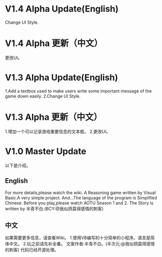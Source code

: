 # V1.4 Alpha Update(English)
Change UI Style.
# V1.4 Alpha 更新（中文）
更改UI。

# V1.3 Alpha Update(English)
1.Add a textbox used to make users write some important message of the game down easily.
2.Change UI Style.
# V1.3 Alpha 更新（中文）
1.增加一个可以记录游戏重要信息的文本框。
2.更改UI。



# V1.0 Master Update
以下是介绍。
## English ##
For more details,please watch the wiki.
A Reasoning game written by Visual Basic.A very simple project.
And...The language of the program is Simplified Chinese.
Before you play,please watch AOTU Season 1 and 2.
The Story is written by 半青不白.(BCY:@我似鸽莫得感情的刺客)

## 中文 ##
如果需要更多信息，请查看Wiki。
1.使用VB编写的十分简单的小程序。语言是简体中文。
2.玩之前请先补全番。
文案作者:半青不白。(半次元:@我似鸽莫得感情的刺客)
代码已经开源处理。
